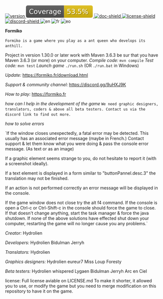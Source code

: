[main]: https://formiko.fr
[download]: https://formiko.fr/download.html
[doc]: https://formiko.fr/Formiko/javadoc/index.html
[discord-invite]: https://discord.gg/FuaaD8fEXn
[doc-shield]: https://img.shields.io/badge/doc-40%25-yellow
[license]: https://github.com/HydrolienF/Formiko/blob/master/LICENSE.md
[version]: https://shields.io/badge/download-1.42-blue
[discord-shield]: https://discord.com/api/guilds/125227483518861312/widget.png
[license-shield]: https://img.shields.io/badge/license-custom-49C2E3
[test-workflow]: https://github.com/HydrolienF/Formiko/blob/master/.github/workflows/test.yml/badge.svg
[coverage-shield]: https://raw.githubusercontent.com/HydrolienF/Formiko/master/.github/badges/coverage.svg
[ ![version][] ][download]
[ ![coverage-shield][] ][main]
[ ![doc-shield][] ][doc]
[ ![license-shield][] ][license]
[ ![discord-shield][] ][discord-invite]
![en](https://img.shields.io/endpoint?url=https://gist.githubusercontent.com/HydrolienF/24aaccba7831d311c44552b5ea6bb263/raw/en.json)
![fr](https://img.shields.io/endpoint?url=https://gist.githubusercontent.com/HydrolienF/0dc21ed2c0788b4de206102871410d4b/raw/fr.json)
![eo](https://img.shields.io/endpoint?url=https://gist.githubusercontent.com/HydrolienF/a14aa8ba50997dfbc0414c604c249cee/raw/eo.json)


**Formiko**

`Formiko is a game where you play as a ant queen who develops its anthill.`

Project in version 1.30.0 or later work with Maven 3.6.3 be sur that you have Maven 3.6.3 (or more) on your computer.
*Compile code:*
`mvn compile`
*Test code:*
`mvn test`
*Launch game*
`./run.sh` (OR `./run.bat` in Windows)

*Update:* https://formiko.fr/download.html

*Support & community channel:* https://discord.gg/9uHXJ9K

*How to play:* https://formiko.fr


*how can I help in the development of the game*
`We need graphic designers, translators, coders & above all beta testers. Contact us via the discord link to find out more.`

*how to solve errors*

`If the window closes unexpectedly, a fatal error may be detected. This usually has an associated error message (maybe in French.)
Contact support & let them know what you were doing & pass the console error message. (As text or as an image)

If a graphic element seems strange to you, do not hesitate to report it (with a screenshot ideally).

If a text element is displayed in a form similar to "buttonPannel.desc.3" the translation may not be finished.

If an action is not performed correctly an error message will be displayed in the console.

If the game window does not close try the alt f4 command.
If the console is open a Ctrl-c or Ctrl-Shift-c in the console should force the game to close.
If that doesn't change anything, start the task manager & force the java shutdown.
If none of the above solutions have effected shut down your computer, restarting the game will no longer cause you any problems.`

*Creator:*
Hydrolien

*Developers:*
Hydrolien
Bidulman
Jerryh

*Translators:*
Hydrolien

*Graphics designers:*
Hydrolien
eureur7
Miss Loup
Foresty

*Beta testers:*
Hydrolien
whispered
Lygaen
Bidulman
Jerryh
Arc en Ciel

license: Full license aviable on LICENSE.md
To make it shorter, it allowed you to use, or modify the game but you need to merge modification on this repository to have it on the game.
